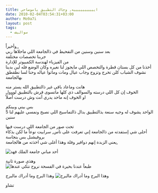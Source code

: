 ```yaml
---
title: اييييييييييه, وجاك التطبيق ياموصاحي
date: 2010-02-04T03:54:31+03:00
author: Mo9a7i
layout: post
tags:
  - سواليف
---
```

وأخيراً,,  
بعد سنين وسنين من التفحيط في ذالجامعة اللي ماحلاها ربي  
جربنا تخصصات مختلفة  
من الفيزياء لهندسة الكمبيوتر للإدارة  
أخذنا من كل بستان قطرة والتخصص اللي مايجوز لنا نغيره وكان الوضع فله لين بدينا نشوف الشباب كلن تخرج وتزوج وجاب عيال ومات وماتوا عياله وحنا لسا نطقطق بهالجامعة

هانت وماعاد باقي غير ذالتطبيق الله يستر منه  
الخوف إن كل اللي درسته والسوالف ذي كلها ماتسوى قرش بالتطبيق لووول  
او الخوف إنه ماحد يدري أنت وش درست أصلاً

بس بيني وبينكم  
الواحد يشوف له وجيه سنعة بذالتطبيق بدال ذالتماسيح اللي نصبح ونمسي عليهم لنا 5 سنين

تحت صور من الجامعة اللي درست فيها  
أحلى شي إستفدته من ذالجامعة إني تعرفت على ناس, سرابيت نوعاً ما لكن بذكاء  
بروفيشنل بس بنجاسة  
يعني الزبدة إنهم دوافير وفلة وهذا أغلى شي اخذته من هالجامعة,  

![أحد مباني جامعة الملك فهد](https://fc06.deviantart.net/fs28/i/2008/166/d/4/KFUPM_Blg__4_by_ammorsy.jpg)

وهذي صورة ثانية  
![طبعاً عندنا بحيرة في الفسحة نروح نتكي عندها](https://fc06.deviantart.net/fs70/f/2010/012/0/5/KFUPM_by_A91.jpg)

وهذا البرج وما أدراك مالبرج
![وهذا البرج وما أدراك مالبرج](https://fc01.deviantart.net/fs30/i/2008/166/e/d/KFUPM_Tower_2_by_ammorsy.jpg)

تشاو
